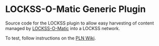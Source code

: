 # LOCKSS-O-Matic Generic Plugin

Source code for the LOCKSS plugin to allow easy harvesting of content managed by [LOCKSS-O-Matic](https://github.com/mjordan/lockss-o-matic) into a LOCKSS network.

To test, follow instructions on the [PLN Wiki](https://plnwiki.lockss.org/index.php?title=Testing_Frameworks).
